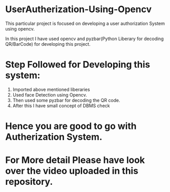 # UserAutherization-Using-Opencv
This particular project is focused on developing a user authorization System using opencv.

In this project I have used opencv and pyzbar(Python Liberary for decoding QR/BarCode) for developing this project.

# Step Followed for Developing this system:
  1. Imported above mentioned liberaries
  2. Used face Detection using Opencv.
  3. Then used some pyzbar for decoding the QR code.
  4. After this I have small concept of DBMS check
# Hence you are good to go with Autherization System.
# For More detail Please have look over the video uploaded in this repository.
